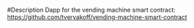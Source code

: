 #Description
Dapp for the vending machine smart contract: https://github.com/tveryakoff/vending-machine-smart-contract

